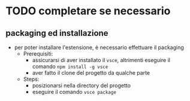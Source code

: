 # TODO completare se necessario



## packaging ed installazione
* per poter installare l'estensione, è necessario effettuare il packaging
  * Prerequisiti:
    * assicurarsi di aver installato il ```vsce```, altrimenti eseguire il comando ```npm install -g vsce```
    * aver fatto il clone del progetto da qualche parte
  * Steps:
    * posizionarsi nella directory del progetto
    * eseguire il comando ```vsce package```